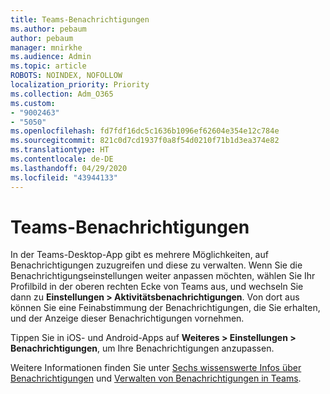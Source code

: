 ```yaml
---
title: Teams-Benachrichtigungen
ms.author: pebaum
author: pebaum
manager: mnirkhe
ms.audience: Admin
ms.topic: article
ROBOTS: NOINDEX, NOFOLLOW
localization_priority: Priority
ms.collection: Adm_O365
ms.custom:
- "9002463"
- "5050"
ms.openlocfilehash: fd7fdf16dc5c1636b1096ef62604e354e12c784e
ms.sourcegitcommit: 821c0d7cd1937f0a8f54d0210f71b1d3ea374e82
ms.translationtype: HT
ms.contentlocale: de-DE
ms.lasthandoff: 04/29/2020
ms.locfileid: "43944133"
---
```

# <a name="teams-notifications"></a>Teams-Benachrichtigungen

In der Teams-Desktop-App gibt es mehrere Möglichkeiten, auf Benachrichtigungen zuzugreifen und diese zu verwalten. Wenn Sie die Benachrichtigungseinstellungen weiter anpassen möchten, wählen Sie Ihr Profilbild in der oberen rechten Ecke von Teams aus, und wechseln Sie dann zu **Einstellungen > Aktivitätsbenachrichtigungen**. Von dort aus können Sie eine Feinabstimmung der Benachrichtigungen, die Sie erhalten, und der Anzeige dieser Benachrichtigungen vornehmen. 

Tippen Sie in iOS- und Android-Apps auf **Weiteres > Einstellungen > Benachrichtigungen**, um Ihre Benachrichtigungen anzupassen.

Weitere Informationen finden Sie unter [Sechs wissenswerte Infos über Benachrichtigungen](https://support.microsoft.com/de-DE/office/six-things-to-know-about-notifications-abb62c60-3d15-4968-b86a-42fea9c22cf4) und [Verwalten von Benachrichtigungen in Teams](https://support.office.com/article/manage-notifications-in-teams-1cc31834-5fe5-412b-8edb-43fecc78413d#ID0EAABAAA).
